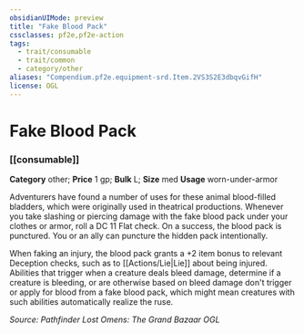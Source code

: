 ```yaml
---
obsidianUIMode: preview
title: "Fake Blood Pack"
cssclasses: pf2e,pf2e-action
tags:
  - trait/consumable
  - trait/common
  - category/other
aliases: "Compendium.pf2e.equipment-srd.Item.2VS3S2E3dbqvGifH"
license: OGL
---
```

# Fake Blood Pack

### [[consumable]]

**Category** other; 
**Price** 1 gp; 
**Bulk** L; **Size** med
**Usage** worn-under-armor

Adventurers have found a number of uses for these animal blood-filled bladders, which were originally used in theatrical productions. Whenever you take slashing or piercing damage with the fake blood pack under your clothes or armor, roll a DC 11 Flat check. On a success, the blood pack is punctured. You or an ally can puncture the hidden pack intentionally.

When faking an injury, the blood pack grants a +2 item bonus to relevant Deception checks, such as to [[Actions/Lie|Lie]] about being injured. Abilities that trigger when a creature deals bleed damage, determine if a creature is bleeding, or are otherwise based on bleed damage don't trigger or apply for blood from a fake blood pack, which might mean creatures with such abilities automatically realize the ruse.

*Source: Pathfinder Lost Omens: The Grand Bazaar*
*OGL*